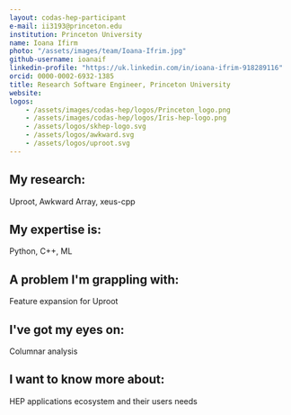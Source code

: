 ```yaml
---
layout: codas-hep-participant
e-mail: ii3193@princeton.edu
institution: Princeton University
name: Ioana Ifirm
photo: "/assets/images/team/Ioana-Ifrim.jpg"
github-username: ioanaif
linkedin-profile: "https://uk.linkedin.com/in/ioana-ifrim-918289116"
orcid: 0000-0002-6932-1385
title: Research Software Engineer, Princeton University
website:
logos:
    - /assets/images/codas-hep/logos/Princeton_logo.png
    - /assets/images/codas-hep/logos/Iris-hep-logo.png
    - /assets/logos/skhep-logo.svg
    - /assets/logos/awkward.svg
    - /assets/logos/uproot.svg
---
```


## My research:
Uproot, Awkward Array, xeus-cpp

## My expertise is:
Python, C++, ML

## A problem I'm grappling with:
Feature expansion for Uproot 

## I've got my eyes on:
Columnar analysis

## I want to know more about:
HEP applications ecosystem and their users needs
